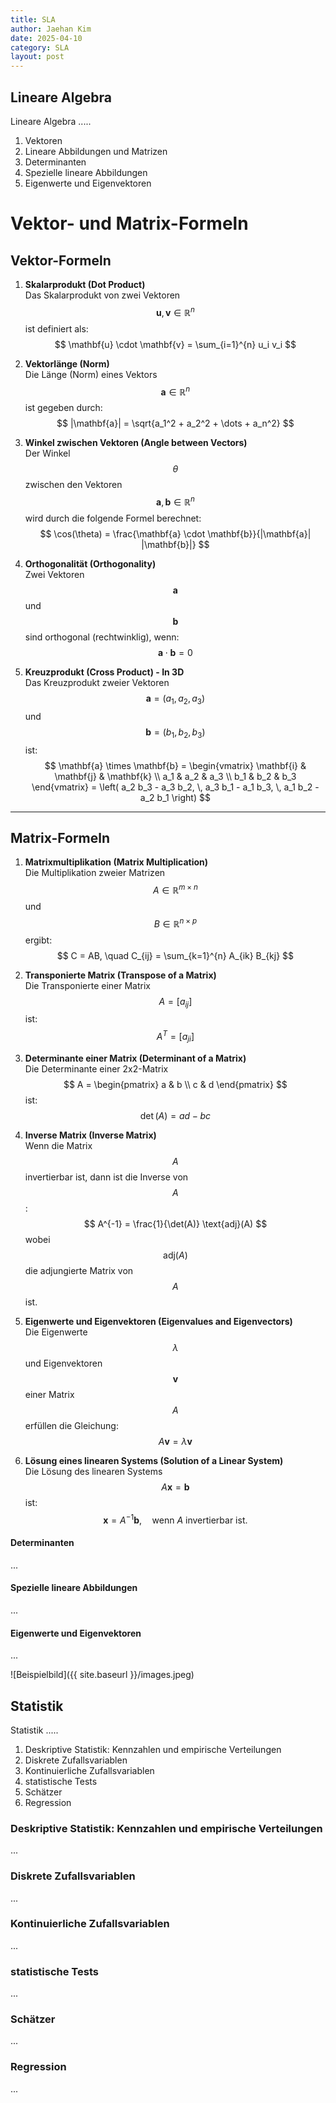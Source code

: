 ```yaml
---
title: SLA
author: Jaehan Kim
date: 2025-04-10
category: SLA
layout: post
---
```



Lineare Algebra
-------------

Lineare Algebra .....

1. Vektoren
2. Lineare Abbildungen und Matrizen
3. Determinanten
4. Spezielle lineare Abbildungen
5. Eigenwerte und Eigenvektoren

# Vektor- und Matrix-Formeln

## Vektor-Formeln

1. **Skalarprodukt (Dot Product)**  
   Das Skalarprodukt von zwei Vektoren $$ \mathbf{u}, \mathbf{v} \in \mathbb{R}^n $$ ist definiert als:
   $$
   \mathbf{u} \cdot \mathbf{v} = \sum_{i=1}^{n} u_i v_i
   $$

2. **Vektorlänge (Norm)**  
   Die Länge (Norm) eines Vektors $$ \mathbf{a} \in \mathbb{R}^n $$ ist gegeben durch:
   $$
   |\mathbf{a}| = \sqrt{a_1^2 + a_2^2 + \dots + a_n^2}
   $$

3. **Winkel zwischen Vektoren (Angle between Vectors)**  
   Der Winkel $$ \theta $$ zwischen den Vektoren $$ \mathbf{a}, \mathbf{b} \in \mathbb{R}^n $$ wird durch die folgende Formel berechnet:
   $$
   \cos(\theta) = \frac{\mathbf{a} \cdot \mathbf{b}}{|\mathbf{a}| |\mathbf{b}|}
   $$

4. **Orthogonalität (Orthogonality)**  
   Zwei Vektoren $$ \mathbf{a} $$ und $$ \mathbf{b} $$ sind orthogonal (rechtwinklig), wenn:
   $$
   \mathbf{a} \cdot \mathbf{b} = 0
   $$

5. **Kreuzprodukt (Cross Product) - In 3D**  
   Das Kreuzprodukt zweier Vektoren $$ \mathbf{a} = (a_1, a_2, a_3) $$ und $$ \mathbf{b} = (b_1, b_2, b_3) $$ ist:
   $$
   \mathbf{a} \times \mathbf{b} = 
   \begin{vmatrix}
   \mathbf{i} & \mathbf{j} & \mathbf{k} \\
   a_1 & a_2 & a_3 \\
   b_1 & b_2 & b_3
   \end{vmatrix}
   = \left( a_2 b_3 - a_3 b_2, \, a_3 b_1 - a_1 b_3, \, a_1 b_2 - a_2 b_1 \right)
   $$

---

## Matrix-Formeln

1. **Matrixmultiplikation (Matrix Multiplication)**  
   Die Multiplikation zweier Matrizen $$ A \in \mathbb{R}^{m \times n} $$ und $$ B \in \mathbb{R}^{n \times p} $$ ergibt:
   $$
   C = AB, \quad C_{ij} = \sum_{k=1}^{n} A_{ik} B_{kj}
   $$

2. **Transponierte Matrix (Transpose of a Matrix)**  
   Die Transponierte einer Matrix $$ A = [a_{ij}] $$ ist:
   $$
   A^T = [a_{ji}]
   $$

3. **Determinante einer Matrix (Determinant of a Matrix)**  
   Die Determinante einer 2x2-Matrix $$ A = \begin{pmatrix} a & b \\ c & d \end{pmatrix} $$ ist:
   $$
   \det(A) = ad - bc
   $$

4. **Inverse Matrix (Inverse Matrix)**  
   Wenn die Matrix $$ A $$ invertierbar ist, dann ist die Inverse von $$ A $$:
   $$
   A^{-1} = \frac{1}{\det(A)} \text{adj}(A)
   $$
   wobei $$ \text{adj}(A) $$ die adjungierte Matrix von $$ A $$ ist.

5. **Eigenwerte und Eigenvektoren (Eigenvalues and Eigenvectors)**  
   Die Eigenwerte $$ \lambda $$ und Eigenvektoren $$ \mathbf{v} $$ einer Matrix $$ A $$ erfüllen die Gleichung:
   $$
   A \mathbf{v} = \lambda \mathbf{v}
   $$

6. **Lösung eines linearen Systems (Solution of a Linear System)**  
   Die Lösung des linearen Systems $$ A \mathbf{x} = \mathbf{b} $$ ist:
   $$
   \mathbf{x} = A^{-1} \mathbf{b}, \quad \text{wenn } A \text{ invertierbar ist.}
   $$





#### Determinanten

...

#### Spezielle lineare Abbildungen

...

#### Eigenwerte und Eigenvektoren

...

![Beispielbild]({{ site.baseurl }}/images.jpeg)

Statistik
-------------

Statistik .....

1. Deskriptive Statistik: Kennzahlen und empirische Verteilungen
2. Diskrete Zufallsvariablen
3. Kontinuierliche Zufallsvariablen
4. statistische Tests
5. Schätzer
6. Regression

### Deskriptive Statistik: Kennzahlen und empirische Verteilungen

...

### Diskrete Zufallsvariablen

...

### Kontinuierliche Zufallsvariablen

...

### statistische Tests

...

### Schätzer

...

### Regression

...

